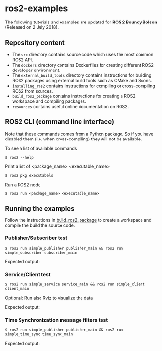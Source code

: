 # ros2-examples

The following tutorials and examples are updated for **ROS 2 Bouncy Bolson** (Released on 2 July 2018).

## Repository content

 - The `src` directory contains source code which uses the most common ROS2 API.
 - The `dockers` directory contains Dockerfiles for creating different ROS2 developer environment.
 - The `external_build_tools` directory contains instructions for building ROS2 packages using external build tools such as CMake and Scons.
 - `installing_ros2` contains instructions for compiling or cross-compiling ROS2 from sources.
 - `build_ros2_package` contains instructions for creating a ROS2 workspace and compiling packages. 
 - `resources` contains useful online documentation on ROS2.




## ROS2 CLI (command line interface)

Note that these commands comes from a Python package. So if you have disabled them (i.e. when cross-compiling) they will not be available.

To see a list of available commands

    $ ros2 --help

Print a list of <package_name> <executable_name>

    $ ros2 pkg executabels

Run a ROS2 node

    $ ros2 run <package_name> <executable_name>


## Running the examples

Follow the instructions in [build_ros2_package](https://github.com/alsora/ros2-tutorial/blob/master/build_ros2_packages.md) to create a workspace and compile the build the source code.

### Publisher/Subscriber test

    $ ros2 run simple_publisher publisher_main && ros2 run simple_subscriber subscriber_main

Expected output:

### Service/Client test
    
    $ ros2 run simple_service service_main && ros2 run simple_client client_main

Optional: Run also Rviz to visualize the data

Expected output:
 

### Time Synchronization message filters test

    $ ros2 run simple_publisher publisher_main && ros2 run simple_time_sync time_sync_main

Expected output:

